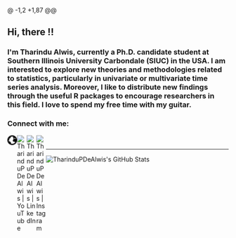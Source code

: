 @ -1,2 +1,87 @@
## Hi, there !! 
### I'm Tharindu Alwis, currently a Ph.D. candidate student at Southern Illinois University Carbondale (SIUC) in the USA. I am interested to explore new theories and methodologies related to statistics, particularly in univariate or multivariate time series analysis. Moreover, I like to distribute new findings through the useful R packages to encourage researchers in this field. I love to spend my free time with my guitar.

### Connect with me:
[<img align="left" alt="TharinduPDeAlwis.com" width="22px" src="https://raw.githubusercontent.com/iconic/open-iconic/master/svg/globe.svg" />][website]
[<img align="left" alt="TharinduPDeAlwis | YouTube" width="22px" src="https://cdn.jsdelivr.net/npm/simple-icons@v3/icons/youtube.svg" />][youtube]
[<img align="left" alt="TharinduPDeAlwis | LinkedIn" width="22px" src="https://cdn.jsdelivr.net/npm/simple-icons@v3/icons/linkedin.svg" />][linkedin]
[<img align="left" alt="TharinduPDeAlwis | Instagram" width="22px" src="https://cdn.jsdelivr.net/npm/simple-icons@v3/icons/instagram.svg" />][instagram]
<br />
_______
 <img align="left" alt="TharinduPDeAlwis's GitHub Stats" src="https://github-readme-stats.vercel.app/api?username=TharinduPDeAlwis&show_icons=true&theme=radical" />

[website]: https://tharindupersonalinfo.blogspot.com/
[youtube]: https://www.youtube.com/channel/UCuG4h7i1d9T4M7kUVlQU4HA
[instagram]: https://instagram.com/TharinduPDeAlwis
[linkedin]: https://www.linkedin.com/in/t-priyan-de-alwis-321b7447/

